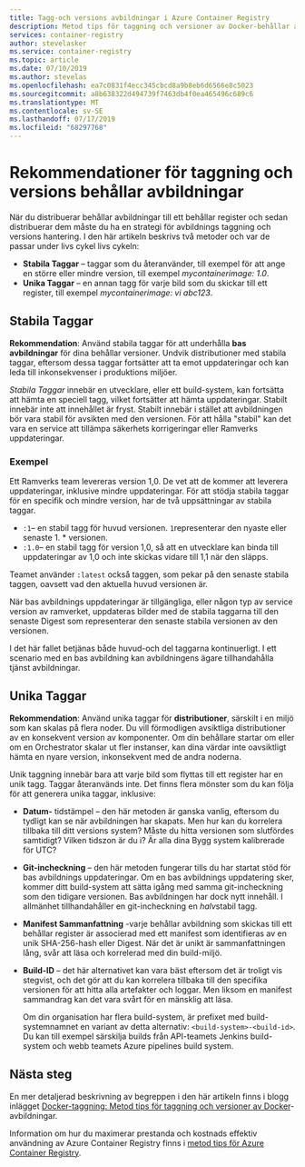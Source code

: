 ```yaml
---
title: Tagg-och versions avbildningar i Azure Container Registry
description: Metod tips för taggning och versioner av Docker-behållar avbildningar
services: container-registry
author: stevelasker
ms.service: container-registry
ms.topic: article
ms.date: 07/10/2019
ms.author: stevelas
ms.openlocfilehash: ea7c0831f4ecc345cbcd8a9b8eb6d6566e8c5023
ms.sourcegitcommit: a8b638322d494739f7463db4f0ea465496c689c6
ms.translationtype: MT
ms.contentlocale: sv-SE
ms.lasthandoff: 07/17/2019
ms.locfileid: "68297768"
---
```

# <a name="recommendations-for-tagging-and-versioning-container-images"></a>Rekommendationer för taggning och versions behållar avbildningar

När du distribuerar behållar avbildningar till ett behållar register och sedan distribuerar dem måste du ha en strategi för avbildnings taggning och versions hantering. I den här artikeln beskrivs två metoder och var de passar under livs cykel livs cykeln:

* **Stabila Taggar** – taggar som du återanvänder, till exempel för att ange en större eller mindre version, till exempel *mycontainerimage: 1.0*.
* **Unika Taggar** – en annan tagg för varje bild som du skickar till ett register, till exempel *mycontainerimage: vi abc123*.

## <a name="stable-tags"></a>Stabila Taggar

**Rekommendation**: Använd stabila taggar för att underhålla **bas avbildningar** för dina behållar versioner. Undvik distributioner med stabila taggar, eftersom dessa taggar fortsätter att ta emot uppdateringar och kan leda till inkonsekvenser i produktions miljöer.

*Stabila Taggar* innebär en utvecklare, eller ett build-system, kan fortsätta att hämta en speciell tagg, vilket fortsätter att hämta uppdateringar. Stabilt innebär inte att innehållet är fryst. Stabilt innebär i stället att avbildningen bör vara stabil för avsikten med den versionen. För att hålla "stabil" kan det vara en service att tillämpa säkerhets korrigeringar eller Ramverks uppdateringar.

### <a name="example"></a>Exempel

Ett Ramverks team levereras version 1,0. De vet att de kommer att leverera uppdateringar, inklusive mindre uppdateringar. För att stödja stabila taggar för en specifik och mindre version, har de två uppsättningar av stabila taggar.

* `:1`– en stabil tagg för huvud versionen. `1`representerar den nyaste eller senaste 1. * versionen.
* `:1.0`– en stabil tagg för version 1,0, så att en utvecklare kan binda till uppdateringar av 1,0 och inte skickas vidare till 1,1 när den släpps.

Teamet använder `:latest` också taggen, som pekar på den senaste stabila taggen, oavsett vad den aktuella huvud versionen är.

När bas avbildnings uppdateringar är tillgängliga, eller någon typ av service version av ramverket, uppdateras bilder med de stabila taggarna till den senaste Digest som representerar den senaste stabila versionen av den versionen.

I det här fallet betjänas både huvud-och del taggarna kontinuerligt. I ett scenario med en bas avbildning kan avbildningens ägare tillhandahålla tjänst avbildningar.

## <a name="unique-tags"></a>Unika Taggar

**Rekommendation**: Använd unika taggar för **distributioner**, särskilt i en miljö som kan skalas på flera noder. Du vill förmodligen avsiktliga distributioner av en konsekvent version av komponenter. Om din behållare startar om eller om en Orchestrator skalar ut fler instanser, kan dina värdar inte oavsiktligt hämta en nyare version, inkonsekvent med de andra noderna.

Unik taggning innebär bara att varje bild som flyttas till ett register har en unik tagg. Taggar återanvänds inte. Det finns flera mönster som du kan följa för att generera unika taggar, inklusive:

* **Datum-** tidstämpel – den här metoden är ganska vanlig, eftersom du tydligt kan se när avbildningen har skapats. Men hur kan du korrelera tillbaka till ditt versions system? Måste du hitta versionen som slutfördes samtidigt? Vilken tidszon är du i? Är alla dina Bygg system kalibrerade för UTC?
* **Git-incheckning** – den här metoden fungerar tills du har startat stöd för bas avbildnings uppdateringar. Om en bas avbildnings uppdatering sker, kommer ditt build-system att sätta igång med samma git-incheckning som den tidigare versionen. Bas avbildningen har dock nytt innehåll. I allmänhet tillhandahåller en git-incheckning en *halv*stabil tagg.
* **Manifest Sammanfattning** -varje behållar avbildning som skickas till ett behållar register är associerad med ett manifest som identifieras av en unik SHA-256-hash eller Digest. När det är unikt är sammanfattningen lång, svår att läsa och korrelerad med din build-miljö.
* **Build-ID** – det här alternativet kan vara bäst eftersom det är troligt vis stegvist, och det gör att du kan korrelera tillbaka till den specifika versionen för att hitta alla artefakter och loggar. Men liksom en manifest sammandrag kan det vara svårt för en mänsklig att läsa.

  Om din organisation har flera build-system, är prefixet med build-systemnamnet en variant av detta alternativ: `<build-system>-<build-id>`. Du kan till exempel särskilja builds från API-teamets Jenkins build-system och webb teamets Azure pipelines build system.

## <a name="next-steps"></a>Nästa steg

En mer detaljerad beskrivning av begreppen i den här artikeln finns i blogg inlägget [Docker-taggning: Metod tips för taggning och versioner av Docker](https://stevelasker.blog/2018/03/01/docker-tagging-best-practices-for-tagging-and-versioning-docker-images/)-avbildningar.

Information om hur du maximerar prestanda och kostnads effektiv användning av Azure Container Registry finns i [metod tips för Azure Container Registry](container-registry-best-practices.md).

<!-- IMAGES -->


<!-- LINKS - Internal -->

